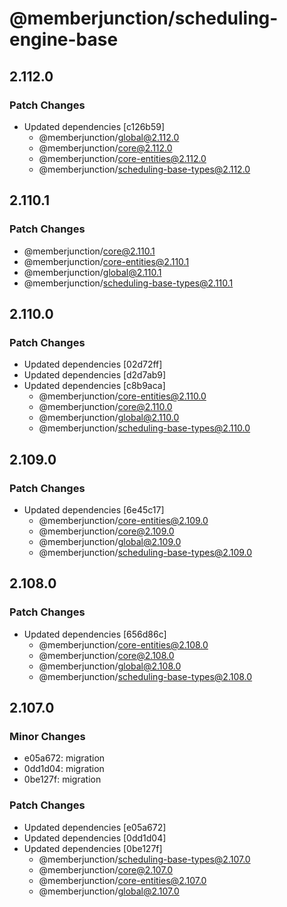 # @memberjunction/scheduling-engine-base

## 2.112.0

### Patch Changes

- Updated dependencies [c126b59]
  - @memberjunction/global@2.112.0
  - @memberjunction/core@2.112.0
  - @memberjunction/core-entities@2.112.0
  - @memberjunction/scheduling-base-types@2.112.0

## 2.110.1

### Patch Changes

- @memberjunction/core@2.110.1
- @memberjunction/core-entities@2.110.1
- @memberjunction/global@2.110.1
- @memberjunction/scheduling-base-types@2.110.1

## 2.110.0

### Patch Changes

- Updated dependencies [02d72ff]
- Updated dependencies [d2d7ab9]
- Updated dependencies [c8b9aca]
  - @memberjunction/core-entities@2.110.0
  - @memberjunction/core@2.110.0
  - @memberjunction/global@2.110.0
  - @memberjunction/scheduling-base-types@2.110.0

## 2.109.0

### Patch Changes

- Updated dependencies [6e45c17]
  - @memberjunction/core-entities@2.109.0
  - @memberjunction/core@2.109.0
  - @memberjunction/global@2.109.0
  - @memberjunction/scheduling-base-types@2.109.0

## 2.108.0

### Patch Changes

- Updated dependencies [656d86c]
  - @memberjunction/core-entities@2.108.0
  - @memberjunction/core@2.108.0
  - @memberjunction/global@2.108.0
  - @memberjunction/scheduling-base-types@2.108.0

## 2.107.0

### Minor Changes

- e05a672: migration
- 0dd1d04: migration
- 0be127f: migration

### Patch Changes

- Updated dependencies [e05a672]
- Updated dependencies [0dd1d04]
- Updated dependencies [0be127f]
  - @memberjunction/scheduling-base-types@2.107.0
  - @memberjunction/core@2.107.0
  - @memberjunction/core-entities@2.107.0
  - @memberjunction/global@2.107.0
